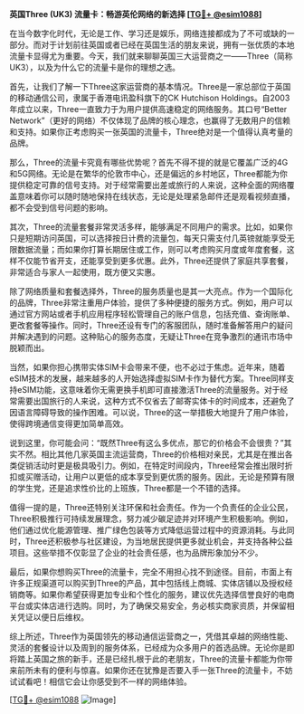 **英国Three (UK3) 流量卡：畅游英伦网络的新选择 [[TG💪+ @esim1088](https://t.me/s/esim1088)]**

在当今数字化时代，无论是工作、学习还是娱乐，网络连接都成为了不可或缺的一部分。而对于计划前往英国或者已经在英国生活的朋友来说，拥有一张优质的本地流量卡显得尤为重要。今天，我们就来聊聊英国三大运营商之一——Three（简称UK3），以及为什么它的流量卡是你的理想之选。

首先，让我们了解一下Three这家运营商的基本情况。Three是一家总部位于英国的移动通信公司，隶属于香港电讯盈科旗下的CK Hutchison Holdings。自2003年成立以来，Three一直致力于为用户提供高速稳定的网络服务。其口号“Better Network”（更好的网络）不仅体现了品牌的核心理念，也赢得了无数用户的信赖和支持。如果你正考虑购买一张英国的流量卡，Three绝对是一个值得认真考量的品牌。

那么，Three的流量卡究竟有哪些优势呢？首先不得不提的就是它覆盖广泛的4G和5G网络。无论是在繁华的伦敦市中心，还是偏远的乡村地区，Three都能为你提供稳定可靠的信号支持。对于经常需要出差或旅行的人来说，这种全面的网络覆盖意味着你可以随时随地保持在线状态，无论是处理紧急邮件还是观看视频直播，都不会受到信号问题的影响。

其次，Three的流量套餐非常灵活多样，能够满足不同用户的需求。比如，如果你只是短期访问英国，可以选择按日计费的流量包，每天只需支付几英镑就能享受无限数据流量；而如果你打算长期居住或工作，则可以考虑购买月度或年度套餐，这样不仅能节省开支，还能享受到更多优惠。此外，Three还提供了家庭共享套餐，非常适合与家人一起使用，既方便又实惠。

除了网络质量和套餐选择外，Three的服务质量也是其一大亮点。作为一个国际化的品牌，Three非常注重用户体验，提供了多种便捷的服务方式。例如，用户可以通过官方网站或者手机应用程序轻松管理自己的账户信息，包括充值、查询账单、更改套餐等操作。同时，Three还设有专门的客服团队，随时准备解答用户的疑问并解决遇到的问题。这种贴心的服务态度，无疑让Three在竞争激烈的通讯市场中脱颖而出。

当然，如果你担心携带实体SIM卡会带来不便，也不必过于焦虑。近年来，随着eSIM技术的发展，越来越多的人开始选择虚拟SIM卡作为替代方案。Three同样支持eSIM功能，这意味着你无需更换手机即可直接激活Three的流量服务。对于经常需要出国旅行的人来说，这种方式不仅省去了邮寄实体卡的时间成本，还避免了因语言障碍导致的操作困难。可以说，Three的这一举措极大地提升了用户体验，使得跨境通信变得更加简单高效。

说到这里，你可能会问：“既然Three有这么多优点，那它的价格会不会很贵？”其实不然。相比其他几家英国主流运营商，Three的价格相对亲民，尤其是在推出各类促销活动时更是极具吸引力。例如，在特定时间段内，Three经常会推出限时折扣或买赠活动，让用户以更低的成本享受到更优质的服务。因此，无论是预算有限的学生党，还是追求性价比的上班族，Three都是一个不错的选择。

值得一提的是，Three还特别关注环保和社会责任。作为一个负责任的企业公民，Three积极推行可持续发展理念，努力减少碳足迹并对环境产生积极影响。例如，他们通过优化能源管理、推广绿色包装等方式降低运营过程中的资源消耗。与此同时，Three还积极参与社区建设，为当地居民提供更多就业机会，并支持各种公益项目。这些举措不仅彰显了企业的社会责任感，也为品牌形象加分不少。

最后，如果你想购买Three的流量卡，完全不用担心找不到途径。目前，市面上有许多正规渠道可以购买到Three的产品，其中包括线上商城、实体店铺以及授权经销商等。如果你希望获得更加专业和个性化的服务，建议优先选择信誉良好的电商平台或实体店进行选购。同时，为了确保交易安全，务必核实商家资质，并保留相关凭证以便日后维权。

综上所述，Three作为英国领先的移动通信运营商之一，凭借其卓越的网络性能、灵活的套餐设计以及周到的服务体系，已经成为众多用户的首选品牌。无论你是即将踏上英国之旅的新手，还是已经扎根于此的老朋友，Three的流量卡都能为你带来前所未有的便利与惊喜。如果你还在犹豫是否要入手一张Three的流量卡，不妨试试看吧！相信它会让你感受到不一样的网络体验。

[[TG💪+ @esim1088](https://t.me/s/esim1088) ![Image](https://i.postimg.cc/4NQfJmqS/Snipaste-2025-05-13-00-14-12.png)]